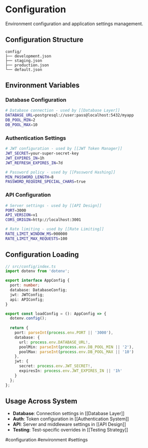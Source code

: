 # Configuration

Environment configuration and application settings management.

## Configuration Structure

```
config/
├── development.json
├── staging.json
├── production.json
└── default.json
```

## Environment Variables

### Database Configuration
```bash
# Database connection - used by [[Database Layer]]
DATABASE_URL=postgresql://user:pass@localhost:5432/myapp
DB_POOL_MIN=2
DB_POOL_MAX=10
```

### Authentication Settings
```bash
# JWT configuration - used by [[JWT Token Manager]]
JWT_SECRET=your-super-secret-key
JWT_EXPIRES_IN=1h
JWT_REFRESH_EXPIRES_IN=7d

# Password policy - used by [[Password Hashing]]
MIN_PASSWORD_LENGTH=8
PASSWORD_REQUIRE_SPECIAL_CHARS=true
```

### API Configuration
```bash
# Server settings - used by [[API Design]]
PORT=3000
API_VERSION=v1
CORS_ORIGIN=http://localhost:3001

# Rate limiting - used by [[Rate Limiting]]
RATE_LIMIT_WINDOW_MS=900000
RATE_LIMIT_MAX_REQUESTS=100
```

## Configuration Loading

```typescript
// src/config/index.ts
import dotenv from 'dotenv';

export interface AppConfig {
  port: number;
  database: DatabaseConfig;
  jwt: JWTConfig;
  api: APIConfig;
}

export const loadConfig = (): AppConfig => {
  dotenv.config();
  
  return {
    port: parseInt(process.env.PORT || '3000'),
    database: {
      url: process.env.DATABASE_URL!,
      poolMin: parseInt(process.env.DB_POOL_MIN || '2'),
      poolMax: parseInt(process.env.DB_POOL_MAX || '10')
    },
    jwt: {
      secret: process.env.JWT_SECRET!,
      expiresIn: process.env.JWT_EXPIRES_IN || '1h'
    }
  };
};
```

## Usage Across System

- **Database**: Connection settings in [[Database Layer]]
- **Auth**: Token configuration in [[Authentication System]]
- **API**: Server and middleware settings in [[API Design]]
- **Testing**: Test-specific overrides in [[Testing Strategy]]

#configuration #environment #settings
